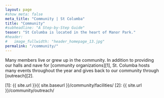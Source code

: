 ```yaml
---
layout: page
#show_meta: false
meta_title: "Community | St Columba"
title: "Community"
#subheadline: "A Step-by-Step Guide"
teaser: "St Columba is located in the heart of Manor Park."
#header:
#   image_fullwidth: "header_homepage_13.jpg"
permalink: "/community/"
---
```

Many members live or grew up in the community. In addition to providing our halls and nave for [community organizations][1], St. Columba hosts many events throughout the year and gives back to our community through [outreach][2].

 [1]: {{ site.url }}{{ site.baseurl }}/community/facilities/
 [2]: {{ site.url }}/community/outreach/
